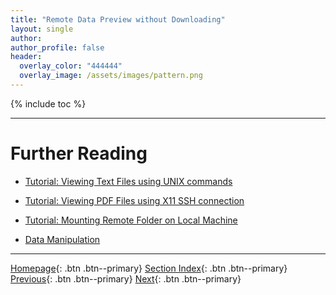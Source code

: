 ```yaml
---
title: "Remote Data Preview without Downloading"
layout: single
author:
author_profile: false
header:
  overlay_color: "444444"
  overlay_image: /assets/images/pattern.png
---
```


{% include toc %}









___
# Further Reading
* [Tutorial: Viewing Text Files using UNIX commands](01B-1-tutorial-view-text-files-unix)
* [Tutorial: Viewing PDF Files using X11 SSH connection](01B-2-tutorial-view-pdf-files-x11)
* [Tutorial: Mounting Remote Folder on Local Machine](01B-3-tutorial-mount-remote-folder)

* [Data Manipulation](02-data-manipulation)


___

[Homepage](../index.md){: .btn  .btn--primary}
[Section Index](00-DataParsing-LandingPage){: .btn  .btn--primary}
[Previous](01A-8-tutorial-download-github-folders-svn){: .btn  .btn--primary}
[Next](01B-1-tutorial-view-text-files-unix){: .btn  .btn--primary}
